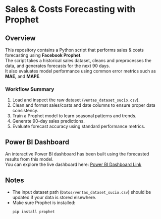 # Sales & Costs Forecasting with Prophet

## Overview

This repository contains a Python script that performs sales & costs forecasting using **Facebook Prophet**.  
The script takes a historical sales dataset, cleans and preprocesses the data, and generates forecasts for the next 90 days.  
It also evaluates model performance using common error metrics such as **MAE**, and **MAPE**.

### Workflow Summary
1. Load and inspect the raw dataset (`ventas_dataset_sucio.csv`).
2. Clean and format sales/costs and date columns to ensure proper data consistency.
3. Train a Prophet model to learn seasonal patterns and trends.
4. Generate 90-day sales predictions.
5. Evaluate forecast accuracy using standard performance metrics.

## Power BI Dashboard

An interactive Power BI dashboard has been built using the forecasted results from this model.  
You can explore the live dashboard here: [Power BI Dashboard Link](https://app.powerbi.com/your-dashboard-link)

## Notes

- The input dataset path (`Datos/ventas_dataset_sucio.csv`) should be updated if your data is stored elsewhere.
- Make sure Prophet is installed:  
  ```bash
  pip install prophet
